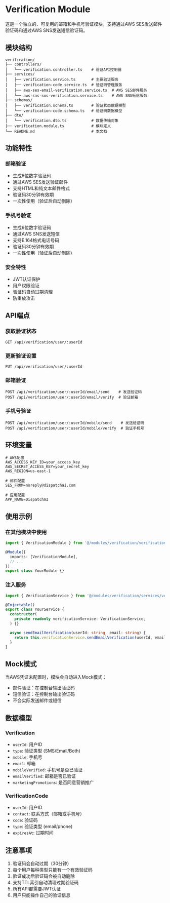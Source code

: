 # Verification Module

这是一个独立的、可复用的邮箱和手机号验证模块，支持通过AWS SES发送邮件验证码和通过AWS SNS发送短信验证码。

## 模块结构

```
verification/
├── controllers/
│   └── verification.controller.ts    # 验证API控制器
├── services/
│   ├── verification.service.ts       # 主要验证服务
│   ├── verification-code.service.ts  # 验证码管理服务
│   ├── aws-ses-email-verification.service.ts  # AWS SES邮件服务
│   └── aws-sns-sms-verification.service.ts    # AWS SNS短信服务
├── schemas/
│   ├── verification.schema.ts        # 验证状态数据模型
│   └── verification-code.schema.ts   # 验证码数据模型
├── dto/
│   └── verification.dto.ts           # 数据传输对象
├── verification.module.ts            # 模块定义
└── README.md                         # 本文档
```

## 功能特性

### 邮箱验证
- 生成6位数字验证码
- 通过AWS SES发送验证邮件
- 支持HTML和纯文本邮件格式
- 验证码30分钟有效期
- 一次性使用（验证后自动删除）

### 手机号验证
- 生成6位数字验证码
- 通过AWS SNS发送短信
- 支持E.164格式电话号码
- 验证码30分钟有效期
- 一次性使用（验证后自动删除）

### 安全特性
- JWT认证保护
- 用户权限验证
- 验证码自动过期清理
- 防重放攻击

## API端点

### 获取验证状态
```
GET /api/verification/user/:userId
```

### 更新验证设置
```
PUT /api/verification/user/:userId
```

### 邮箱验证
```
POST /api/verification/user/:userId/email/send    # 发送验证码
POST /api/verification/user/:userId/email/verify  # 验证邮箱
```

### 手机号验证
```
POST /api/verification/user/:userId/mobile/send    # 发送验证码
POST /api/verification/user/:userId/mobile/verify  # 验证手机号
```

## 环境变量

```env
# AWS配置
AWS_ACCESS_KEY_ID=your_access_key
AWS_SECRET_ACCESS_KEY=your_secret_key
AWS_REGION=us-east-1

# 邮件配置
SES_FROM=noreply@dispatchai.com

# 应用配置
APP_NAME=DispatchAI
```

## 使用示例

### 在其他模块中使用

```typescript
import { VerificationModule } from '@/modules/verification/verification.module';

@Module({
  imports: [VerificationModule],
  // ...
})
export class YourModule {}
```

### 注入服务

```typescript
import { VerificationService } from '@/modules/verification/services/verification.service';

@Injectable()
export class YourService {
  constructor(
    private readonly verificationService: VerificationService,
  ) {}

  async sendEmailVerification(userId: string, email: string) {
    return this.verificationService.sendEmailVerification(userId, email);
  }
}
```

## Mock模式

当AWS凭证未配置时，模块会自动进入Mock模式：
- 邮件验证：在控制台输出验证码
- 短信验证：在控制台输出验证码
- 不会实际发送邮件或短信

## 数据模型

### Verification
- `userId`: 用户ID
- `type`: 验证类型 (SMS/Email/Both)
- `mobile`: 手机号
- `email`: 邮箱
- `mobileVerified`: 手机号是否已验证
- `emailVerified`: 邮箱是否已验证
- `marketingPromotions`: 是否同意营销推广

### VerificationCode
- `userId`: 用户ID
- `contact`: 联系方式（邮箱或手机号）
- `code`: 验证码
- `type`: 验证类型 (email/phone)
- `expiresAt`: 过期时间

## 注意事项

1. 验证码会自动过期（30分钟）
2. 每个用户每种类型只能有一个有效验证码
3. 验证成功后验证码会被自动删除
4. 支持TTL索引自动清理过期验证码
5. 所有API都需要JWT认证
6. 用户只能操作自己的验证信息
